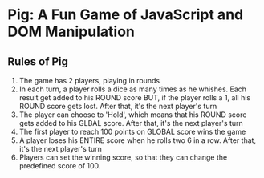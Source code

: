 # Pig: A Fun Game of JavaScript and DOM Manipulation
## Rules of Pig
1. The game has 2 players, playing in rounds
2. In each turn, a player rolls a dice as many times as he whishes. Each result get added to his ROUND score
BUT, if the player rolls a 1, all his ROUND score gets lost. After that, it's the next player's turn
3. The player can choose to 'Hold', which means that his ROUND score gets added to his GLBAL score. After that, it's the next player's turn
4. The first player to reach 100 points on GLOBAL score wins the game
5. A player loses his ENTIRE score when he rolls two 6 in a row. After that, it's the next player's turn
6. Players can set the winning score, so that they can change the predefined score of 100.